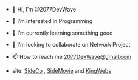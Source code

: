 - 👋 Hi, I’m @2077DevWave
- 👀 I’m interested in Programming
- 🌱 I’m currently learning something good
- 💞️ I’m looking to collaborate on Network Project
- 📫 How to reach me 2077DevWave@gmail.com

- site: [SideCo](https://sideco.ir) , [SideMovie](https://sidemovie.ir) and [KingWebs](https://kingwebs.ir)
<!---
2077DevWave/2077DevWave is a ✨ special ✨ repository because its `README.md` (this file) appears on your GitHub profile.
You can click the Preview link to take a look at your changes.
--->

